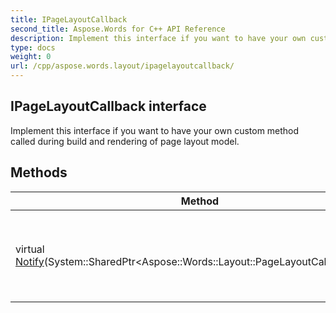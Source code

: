 ```yaml
---
title: IPageLayoutCallback
second_title: Aspose.Words for C++ API Reference
description: Implement this interface if you want to have your own custom method called during build and rendering of page layout model. 
type: docs
weight: 0
url: /cpp/aspose.words.layout/ipagelayoutcallback/
---
```

## IPageLayoutCallback interface


Implement this interface if you want to have your own custom method called during build and rendering of page layout model.

## Methods

| Method | Description |
| --- | --- |
| virtual [Notify](./notify/)(System::SharedPtr\<Aspose::Words::Layout::PageLayoutCallbackArgs\>) | This is called to notify of layout build and rendering progress. |
